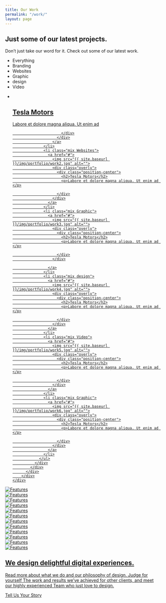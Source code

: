 ```yaml
---
title: Our Work
permalink: "/work/"
layout: page
---
```


<section id="global-header">
<div class="container">
<div class="row">
<div class="col-md-12">
<div class="block">
<h1>Just some of our latest projects.</h1>
<p>Don’t just take our word for it. Check out some of our latest work.</p>
</div>
</div>
</div>
</div>
</section>
<section id="portfolio-work">
<div class="container">
<div class="row">
<div class="col-md-12">
<div class="block">
<div class="portfolio-menu">
<ul>
<li class="filter" data-filter="all">Everything</li>
<li class="filter" data-filter=".Branding">Branding</li>
<li class="filter" data-filter=".Websites">Websites</li>
<li class="filter" data-filter=".Graphic">Graphic</li>
<li class="filter" data-filter=".design">design</li>
<li class="filter" data-filter=".Video">Video</li>
</ul>
</div>
<div class="portfolio-contant">
<ul id="portfolio-contant-active">
<li class="mix Branding">
<a href="#">
<img src="{{ site.baseurl }}/img/portfolio/work1.jpg" alt="">
<div class="overly">
<div class="position-center">
<h2>Tesla Motors</h2>
<p>Labore et dolore magna aliqua. Ut enim ad </p>

                          </div>
                        </div>
                      </a>
                  </li>
                  <li class="mix Websites">
                    <a href="#">
                      <img src="{{ site.baseurl }}/img/portfolio/work2.jpg" alt="">
                      <div class="overly">
                        <div class="position-center">
                          <h2>Tesla Motors</h2>
                          <p>Labore et dolore magna aliqua. Ut enim ad </p>
    
                        </div>
                      </div>
                    </a>
                  </li>
                  <li class="mix Graphic">
                    <a href="#">
                      <img src="{{ site.baseurl }}/img/portfolio/work3.jpg" alt="">
                      <div class="overly">
                        <div class="position-center">
                          <h2>Tesla Motors</h2>
                          <p>Labore et dolore magna aliqua. Ut enim ad </p>
    
                        </div>
                      </div>
    
                    </a>
                  </li>
                  <li class="mix design">
                    <a href="#">
                      <img src="{{ site.baseurl }}/img/portfolio/work4.jpg" alt="">
                      <div class="overly">
                        <div class="position-center">
                          <h2>Tesla Motors</h2>
                          <p>Labore et dolore magna aliqua. Ut enim ad </p>
    
                        </div>
                      </div>
                    </a>
                  </li>
                  <li class="mix Video">
                    <a href="#">
                      <img src="{{ site.baseurl }}/img/portfolio/work5.jpg" alt="">
                      <div class="overly">
                        <div class="position-center">
                          <h2>Tesla Motors</h2>
                          <p>Labore et dolore magna aliqua. Ut enim ad </p>
    
                        </div>
                      </div>
                    </a>
                  </li>
                  <li class="mix Graphic">
                    <a href="#">
                      <img src="{{ site.baseurl }}/img/portfolio/work6.jpg" alt="">
                      <div class="overly">
                        <div class="position-center">
                          <h2>Tesla Motors</h2>
                          <p>Labore et dolore magna aliqua. Ut enim ad </p>
    
                        </div>
                      </div>
                    </a>
                  </li>
                </ul>
              </div>
            </div>
          </div>
        </div>
    </div>

</section>
<section id="clients-logo-section">
<div class="container">
<div class="row">
<div class="col-md-12">
<div class="block">
<div id="clients-logo" class="owl-carousel">
<div class="clients-logo-img">
<img src="{{ site.baseurl }}/img/clients/clients-logo1.png" alt="Features">
</div>
<div class="clients-logo-img">
<img src="{{ site.baseurl }}/img/clients/clients-logo2.png" alt="Features">
</div>
<div class="clients-logo-img">
<img src="{{ site.baseurl }}/img/clients/clients-logo3.png" alt="Features">
</div>
<div class="clients-logo-img">
<img src="{{ site.baseurl }}/img/clients/clients-logo4.png" alt="Features">
</div>
<div class="clients-logo-img">
<img src="{{ site.baseurl }}/img/clients/clients-logo5.png" alt="Features">
</div>
<div class="clients-logo-img">
<img src="{{ site.baseurl }}/img/clients/clients-logo3.png" alt="Features">
</div>
<div class="clients-logo-img">
<img src="{{ site.baseurl }}/img/clients/clients-logo2.png" alt="Features">
</div>
<div class="clients-logo-img">
<img src="{{ site.baseurl }}/img/clients/clients-logo5.png" alt="Features">
</div>
<div class="clients-logo-img">
<img src="{{ site.baseurl }}/img/clients/clients-logo1.png" alt="Features">
</div>
<div class="clients-logo-img">
<img src="{{ site.baseurl }}/img/clients/clients-logo4.png" alt="Features">
</div>
<div class="clients-logo-img">
<img src="{{ site.baseurl }}/img/clients/clients-logo5.png" alt="Features">
</div>
<div class="clients-logo-img">
<img src="{{ site.baseurl }}/img/clients/clients-logo3.png" alt="Features">
</div>
</div>
</div>
</div>
</div>
</div>
</section>

<section id="call-to-action">
<div class="container">
<div class="row">
<div class="col-md-12">
<div class="block">
<h2>We design delightful digital experiences.</h2>
<p>Read more about what we do and our philosophy of design. Judge for yourself The work and results we’ve achieved for other clients, and meet our highly experienced Team who just love to design.</p>
<a class="btn btn-default btn-call-to-action" href="#" >Tell Us Your Story</a>
</div>
</div>
</div>
</div>
</section>